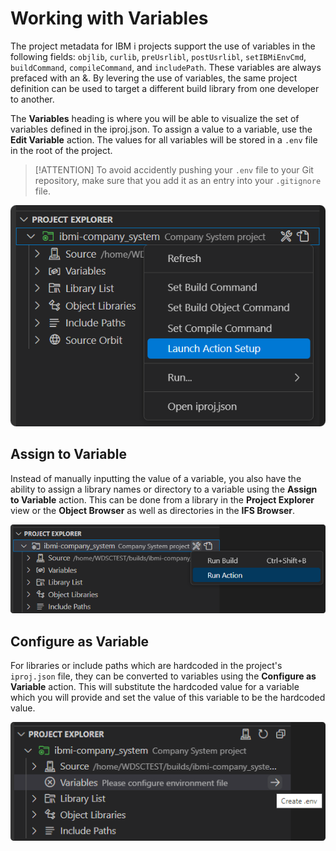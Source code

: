 # Working with Variables
The project metadata for IBM i projects support the use of variables in the following fields: `objlib`, `curlib`, `preUsrlibl`, `postUsrlibl`, `setIBMiEnvCmd`, `buildCommand`, `compileCommand`, and `includePath`. These variables are always prefaced with an &. By levering the use of variables, the same project definition can be used to target a different build library from one developer to another.

The **Variables** heading is where you will be able to visualize the set of variables defined in the iproj.json. To assign a value to a variable, use the **Edit Variable** action. The values for all variables will be stored in a `.env` file in the root of the project.

> [!ATTENTION]
> To avoid accidently pushing your `.env` file to your Git repository, make sure that you add it as an entry into your `.gitignore` file.

![Edit Variable](../../assets/ProjectExplorer_15.png)

## Assign to Variable

Instead of manually inputting the value of a variable, you also have the ability to assign a library names or directory to a variable using the **Assign to Variable** action. This can be done from a library in the **Project Explorer** view or the **Object Browser** as well as directories in the **IFS Browser**.

![Assign to Variable](../../assets/ProjectExplorer_16.png)

## Configure as Variable

For libraries or include paths which are hardcoded in the project's `iproj.json` file, they can be converted to variables using the **Configure as Variable** action. This will substitute the hardcoded value for a variable which you will provide and set the value of this variable to be the hardcoded value.

![Configure as Variable](../../assets/ProjectExplorer_17.png)